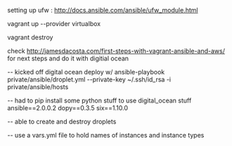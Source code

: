 setting up ufw : http://docs.ansible.com/ansible/ufw_module.html

vagrant up --provider virtualbox

vagrant destroy 

check http://jamesdacosta.com/first-steps-with-vagrant-ansible-and-aws/ for next steps and do it with digitial ocean


-- kicked off digital ocean deploy w/
ansible-playbook private/ansible/droplet.yml --private-key ~/.ssh/id_rsa -i private/ansible/hosts


-- had to pip install some python stuff to use digital_ocean stuff
ansible==2.0.0.2
dopy==0.3.5
six==1.10.0


-- able to create and destroy droplets

-- use a vars.yml file to hold names of instances and instance types
